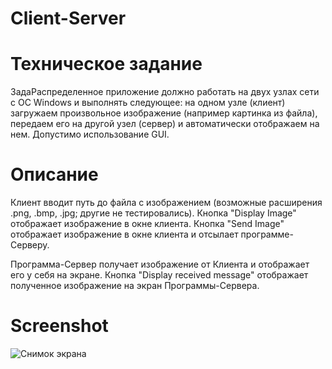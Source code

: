# Client-Server

# Техническое задание
ЗадаРаспределенное приложение должно работать на двух узлах сети с ОС Windows и выполнять следующее: на одном узле (клиент) загружаем произвольное изображение (например картинка из файла), передаем его на другой узел (сервер) и автоматически отображаем на нем. Допустимо использование GUI.


# Описание
Клиент вводит путь до файла с изображением (возможные расширения .png, .bmp, .jpg; другие не тестировались).
Кнопка "Display Image" отображает изображение в окне клиента.
Кнопка "Send Image" отображает изображение в окне клиента и отсылает программе-Серверу.

Программа-Сервер получает изображение от Клиента и отображает его у себя на экране.
Кнопка "Display received message" отображает полученное изображение на экран Программы-Сервера.

# Screenshot
![Снимок экрана](https://user-images.githubusercontent.com/26385628/159946458-0721e033-3551-438d-909b-8dd8568ce694.png)
